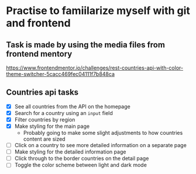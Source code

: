 # Practise to famiilarize myself with git and frontend

## Task is made by using the media files from frontend mentory

https://www.frontendmentor.io/challenges/rest-countries-api-with-color-theme-switcher-5cacc469fec04111f7b848ca

## Countries api tasks

- [x] See all countries from the API on the homepage
- [x] Search for a country using an `input` field
- [x] Filter countries by region
- [x] Make styling for the main page
  - Probably going to make some slight adjustments to how countries content are sized
- [ ] Click on a country to see more detailed information on a separate page
- [ ] Make styling for the detailed information page
- [ ] Click through to the border countries on the detail page
- [ ] Toggle the color scheme between light and dark mode
